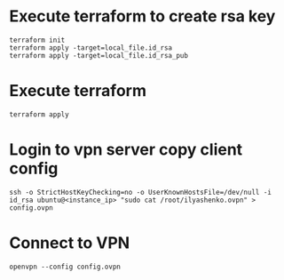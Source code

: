 # Execute terraform to create rsa key
```
terraform init
terraform apply -target=local_file.id_rsa
terraform apply -target=local_file.id_rsa_pub
```

# Execute terraform
```
terraform apply
```

# Login to vpn server copy client config
```
ssh -o StrictHostKeyChecking=no -o UserKnownHostsFile=/dev/null -i id_rsa ubuntu@<instance_ip> "sudo cat /root/ilyashenko.ovpn" > config.ovpn
```

# Connect to VPN
```
openvpn --config config.ovpn
```
